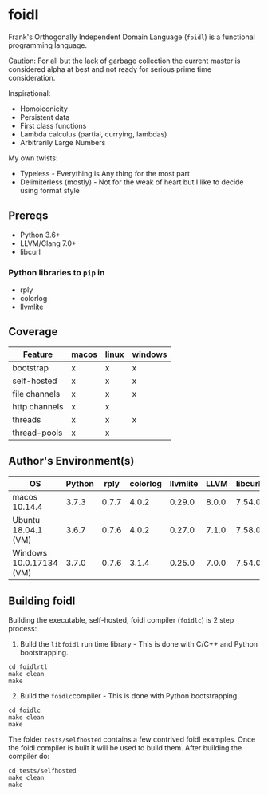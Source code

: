 # foidl

Frank's Orthogonally Independent Domain Language (`foidl`) is a functional programming language.

Caution: For all but the lack of garbage collection the current master is considered alpha at best and not ready for serious prime time consideration.

Inspirational:
* Homoiconicity
* Persistent data
* First class functions
* Lambda calculus (partial, currying, lambdas)
* Arbitrarily Large Numbers

My own twists:
* Typeless - Everything is Any thing for the most part
* Delimiterless (mostly) - Not for the weak of heart but I like to decide using format style


## Prereqs
* Python 3.6+
* LLVM/Clang 7.0+
* libcurl

### Python libraries to `pip` in
* rply
* colorlog
* llvmlite

## Coverage

| Feature | macos | linux | windows |
| ------- | ----- | ----- | ------- |
| bootstrap | x | x | x |
| self-hosted | x | x | x |
| file channels | x | x | x |
| http channels | x | x | |
| threads | x | x | x |
| thread-pools | x | x | |


## Author's Environment(s)

| OS | Python | rply | colorlog | llvmlite | LLVM | libcurl |
| -- | ------ | ---- | -------- | -------- | ---- | ------- |
| macos 10.14.4 | 3.7.3 | 0.7.7 | 4.0.2 | 0.29.0 | 8.0.0 | 7.54.0 |
| Ubuntu 18.04.1 (VM) | 3.6.7 | 0.7.6 | 4.0.2 | 0.27.0 | 7.1.0 | 7.58.0 |
| Windows 10.0.17134  (VM) | 3.7.0 | 0.7.6 | 3.1.4 | 0.25.0 | 7.0.0 | 7.54.0 |


## Building foidl
Building the executable, self-hosted, foidl compiler (`foidlc`) is 2 step process:

1. Build the `libfoidl` run time library - This is done with C/C++ and Python bootstrapping.
```
cd foidlrtl
make clean
make
```
2. Build the `foidlc`compiler - This is done with Python bootstrapping.
```
cd foidlc
make clean
make
```

The folder `tests/selfhosted` contains a few contrived foidl examples. Once the foidl compiler is built it will be used to build them. After building the compiler do:
```
cd tests/selfhosted
make clean
make
```